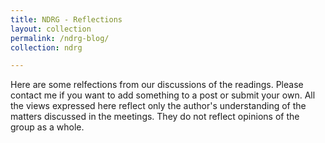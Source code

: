 ```yaml
---
title: NDRG - Reflections
layout: collection
permalink: /ndrg-blog/
collection: ndrg

---
```


Here are some relfections from our discussions of the readings. Please contact me if you want to add something to a post or submit your own. All the views expressed here reflect only the author's understanding of the matters discussed in the meetings. They do not reflect opinions of the group as a whole. 
